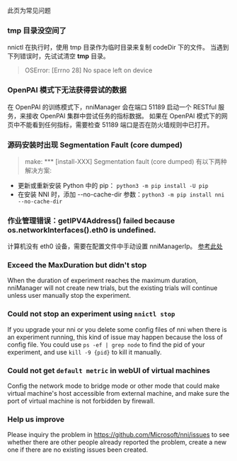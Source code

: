 此页为常见问题

### tmp 目录没空间了

nnictl 在执行时，使用 tmp 目录作为临时目录来复制 codeDir 下的文件。 当遇到下列错误时，先试试清空 **tmp** 目录。

> OSError: [Errno 28] No space left on device

### OpenPAI 模式下无法获得尝试的数据

在 OpenPAI 的训练模式下，nniManager 会在端口 51189 启动一个 RESTful 服务，来接收 OpenPAI 集群中尝试任务的指标数据。 如果在 OpenPAI 模式下的网页中不能看到任何指标，需要检查 51189 端口是否在防火墙规则中已打开。

### 源码安装时出现 Segmentation Fault (core dumped)

> make: *** [install-XXX] Segmentation fault (core dumped) 有以下两种解决方案:

* 更新或重新安装 Python 中的 pip： `python3 -m pip install -U pip`
* 在安装 NNI 时，添加 --no-cache-dir 参数：`python3 -m pip install nni --no-cache-dir`

### 作业管理错误：getIPV4Address() failed because os.networkInterfaces().eth0 is undefined.

计算机没有 eth0 设备，需要在配置文件中手动设置 nniManagerIp。 [参考此处](https://github.com/Microsoft/nni/blob/master/docs/ExperimentConfig.md)

### Exceed the MaxDuration but didn't stop

When the duration of experiment reaches the maximum duration, nniManager will not create new trials, but the existing trials will continue unless user manually stop the experiment.

### Could not stop an experiment using `nnictl stop`

If you upgrade your nni or you delete some config files of nni when there is an experiment running, this kind of issue may happen because the loss of config file. You could use `ps -ef | grep node` to find the pid of your experiment, and use `kill -9 {pid}` to kill it manually.

### Could not get `default metric` in webUI of virtual machines

Config the network mode to bridge mode or other mode that could make virtual machine's host accessible from external machine, and make sure the port of virtual machine is not forbidden by firewall.

### Help us improve

Please inquiry the problem in https://github.com/Microsoft/nni/issues to see whether there are other people already reported the problem, create a new one if there are no existing issues been created.